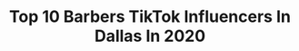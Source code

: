 ---
title: Top 10 Barbers TikTok Influencers In Dallas In 2020
description: >-
  Find top barbers TikTok influencers in Dallas in 2020. Most popular hashtags: #barber #love #relationship #acnh.
platform: TikTok
profiles:
  - username: "elgalvanjr"
    fullname: >-
      ElGalvanJr
    location: "United States"
    followers: 6595
    engagement: 538
    commentsToLikes: 0.012578
    id: ck92t6f4lgljm0j78qcfyptpx
    verified: false
    hashtags: "#elgato, #spanish, #foryou, #comosedice"
  - username: "antonioooo.s"
    fullname: >-
      Antonio ✪
    location: "United States"
    followers: 327821
    engagement: 2183
    commentsToLikes: 0.007115
    id: ck83zaz1gz9zd0j78pbg3c85r
    verified: false
    hashtags: "#relationship, #barber, #colombia, #vibes"
  - username: "jhilenfuego"
    fullname: >-
      JHilEnFuego
    location: "United States"
    followers: 23163
    engagement: 450
    commentsToLikes: 0.019700
    id: ck9floclip53r0j78yb376813
    verified: false
    hashtags: "#photo, #houston, #staysafe, #covid19"
  - username: "_josiah.g"
    fullname: >-
      Josiah Granderson
    location: "United States"
    followers: 17844
    engagement: 1469
    commentsToLikes: 0.040246
    id: ck9r4ppydw3yi0j78besmm7r6
    verified: false
    hashtags: "#cursedimages, #remix, #cali, #english"
  - username: "whoisjordanjackson"
    fullname: >-
      Comedian Jordan Jack
    location: "United States"
    followers: 95571
    engagement: 831
    commentsToLikes: 0.019240
    id: ckamgq3e7cvtn0i78m1juslms
    verified: false
    hashtags: "#kountryrebelz, #funnyvideos, #chronicles, #breakups"
  - username: "jaidynbarber"
    fullname: >-
      • J A I D Y N •
    location: "United States"
    followers: 44939
    engagement: 2402
    commentsToLikes: 0.081497
    id: ck9m45cwvk5sh0j7863cyta3q
    verified: false
    hashtags: "#animalsreact, #iswearimnotmean, #signingday, #justsoyouknowmom"
  - username: "thompson.2.sharp"
    fullname: >-
      🥺💔
    location: "United States"
    followers: 162344
    engagement: 1979
    commentsToLikes: 0.049671
    id: ck81s8uojqvnl0j78ivzahdkx
    verified: false
    hashtags: "#barber, #420friendly, #duet, #foryoupage"
  - username: "teresametkermccar"
    fullname: >-
      #barberworld# tik57
    location: "United States"
    followers: 2563
    engagement: 1319
    commentsToLikes: 0.048964
    id: cka69kexusw800i78xv251rs0
    verified: false
    hashtags: "#cows4life, #over50dance, #dogvideos, #cowsquad"
  - username: "fidelpittss"
    fullname: >-
      Fidelpittss
    location: "United States"
    followers: 249440
    engagement: 1333
    commentsToLikes: 0.031658
    id: ckac3lagfbml40i780iuj0xaa
    verified: false
    hashtags: "#remake, #duet, #alabama, #likeandfollow"
  - username: "benhui_benhui_benhui_ben"
    fullname: >-
      Benhui
    location: "United States"
    followers: 2781
    engagement: 1003
    commentsToLikes: 0.075834
    id: ck9r8iayycesi0j780jsri9yp
    verified: false
    hashtags: "#keepingactive, #foreal, #travelthrowback, #savage"
---